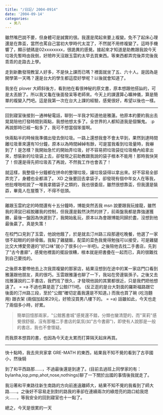 ```yaml
---
title: "/日記/ 2004-0914"
date: '2004-09-14'
categories:
  - 男八
---
```


雖然嘴巴說不要，但身體可是誠實的很。我還是爬起來要上複變。免不了起床心理還是在靠盃，當然也罵自己當初大學時代太混了，不然就不用修複變了。這時手機響了，顯示號碼是02xxxxxxxx，很詭異的感覺。接起來才知道是助教跟我說今天垃圾先暫時由我倒，好險昨天沒跟玉雲約太早去買東西。等東西都弄完後弄完後我乖乖的走路去上學。

走到新數發現教室人好多，不是快上課而已嗎？裡面就坐了五、六十人。是因為是開學第一天嗎？還是台大的學生都這麼好學呢？以後就會知道了。

我坐在 plover 大師斜後方，看到他在看很神秘的原文書，原本想跟他搭訕的，可是太丟臉了。所以我又龜在後面發呆等老師來。今天上的課還算心曠神儀，算是簡單的複變入門吧。這是我第一次在台大上課的經驗，感覺很好，希望以後也一樣。

----

回到寢室後接到一通神秘電話，聊到一半我才知道他是雅蓮。他原本約要約我出去晃晃陪他打發時間到兩點，我想他想太多了。全世界的人都知道我是個懶鬼。 :p 再說那時已經一點多了，我可不想當個笨蛋啊。

快兩點半的時候我準備出發去倒垃圾。一路上還想我會不會太早到，果然到達時間離垃圾車來還有10分鐘，原本以為時間綽綽有餘，可是當我看到垃圾量時，我嚇到了！是怎樣？我開始急忙的開始弄垃圾，好不容易把垃圾袋從垃圾桶內給拿出來，想裝新的垃圾袋上去，卻發現之前助教跟我說的袋子根本不能用！那時我快哭了！但還是得先把垃圾丟了再說，不然我工作也會丟了！

就這樣，我整個十分鐘都在拼命的整理垃圾，讓垃圾袋得以拿出來。好不容易全部弄完了，身體也全都濕了。 XD 之後要回去拿袋子，卻發現有個中年女人在等我，他批哩啪啦說了一堆我拿錯袋子之類的，我也很委屈，雖然很想靠盃，但我還是裝孬，畢竟人在屋簷下，不得不低頭。

----

離跟玉雲約定的時間還有十五分鐘時，博能突然丟我 msn 說要跟我玩接龍，雖然我的滑鼠已經脫離我的控制，但我還是毅然決然的拼了，前兩盤我都是靠強運獲勝，最後一盤因為快遲到了，我開始亂玩，原本以為會跟博能同歸於盡，沒想到他最後贏了。真是失策！

在校門口見到了玉雲，他說他餓了，於是就去汀州路三段那邊吃晚餐，他選了一家很不起眼的的排骨飯。我點了雞腿飯，配菜的菜色我覺得勉強可以接受，可是雞腿比交大博愛旁邊的"好口味"就小了很多(小一半吧)。之後陪他去找二手書店，先到了"古今書廊"，感覺他裡面的擺設很糟，根本就是把書疊在一起而已，真的很難找到自己要找的。

之後原本要帶他去上次我買複變的那家店，結果沒想到在途中的某一家店門口看到雅蓮跟他朋友，真的很巧。玉雲跟雅蓮也聊了一下，我站在旁邊裝孫子。之後又去找雅蓮說的二手書店，我們找了很久，才發現他說的其實都很近，只是我們把他想遠了。 = =a 不過也算是逛了公館(??)吧。 (反正逛的是台大對面的羅斯福路跟它後面的汀州路三段，至於"公館"確切定義我還是不知道。) 而我也買了碗 (吃泡麵用) 跟衣架 (兩個加起來29元，好險沒買男八樓下的。 = =a) 話雖如此，今天也走了兩個多小時，好累。

> 簡單回憶那兩家，"公館舊書城"感覺還不錯，分類也蠻清楚的，而"茉莉"感覺很舒服，沒有那種二手書店的氣氛(如"古今書廊")，即使有人說那是一般的書店，我也不會懷疑。

而我原本想買的書，也因為今天走太累而打算隔天起床再買。

----

快十點時，我去貝貝家拿 GRE-MATH 的東西，結果我不知不覺的看到了古亭國小，然後騎

到了和平西路那……，不過最後還是到達了。(目前去過班上同學家的有：bylanha,iop,pmp,ahot,nose,nothings)聊了一下關於出國的事情後我就走了。

我沿著和平東路往新生南路的方向前進遠離師大，結果不知不覺的我看到了師大路……。之後好不容易走到對的路我的車卻在連續兩次的綠燈亮的路口給我熄火……，等我安全的回到寢室也十一點了。

總之，今天是很累的一天